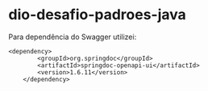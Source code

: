 # dio-desafio-padroes-java

Para dependência do Swagger utilizei:

    <dependency>
			<groupId>org.springdoc</groupId>
			<artifactId>springdoc-openapi-ui</artifactId>
			<version>1.6.11</version>
		</dependency>
